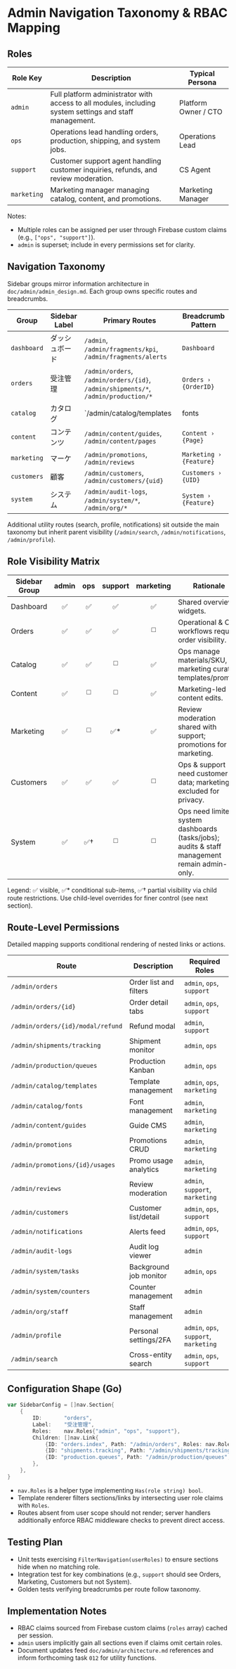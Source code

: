 # Admin Navigation Taxonomy & RBAC Mapping

## Roles

| Role Key | Description | Typical Persona |
|----------|-------------|------------------|
| `admin` | Full platform administrator with access to all modules, including system settings and staff management. | Platform Owner / CTO |
| `ops` | Operations lead handling orders, production, shipping, and system jobs. | Operations Lead |
| `support` | Customer support agent handling customer inquiries, refunds, and review moderation. | CS Agent |
| `marketing` | Marketing manager managing catalog, content, and promotions. | Marketing Manager |

Notes:
- Multiple roles can be assigned per user through Firebase custom claims (e.g., `["ops", "support"]`).
- `admin` is superset; include in every permissions set for clarity.

## Navigation Taxonomy

Sidebar groups mirror information architecture in `doc/admin/admin_design.md`. Each group owns specific routes and breadcrumbs.

| Group | Sidebar Label | Primary Routes | Breadcrumb Pattern |
|-------|----------------|----------------|--------------------|
| `dashboard` | ダッシュボード | `/admin`, `/admin/fragments/kpi`, `/admin/fragments/alerts` | `Dashboard` |
| `orders` | 受注管理 | `/admin/orders`, `/admin/orders/{id}`, `/admin/shipments/*`, `/admin/production/*` | `Orders › {OrderID}` |
| `catalog` | カタログ | `/admin/catalog/templates|fonts|materials|products` | `Catalog › {Kind}` |
| `content` | コンテンツ | `/admin/content/guides`, `/admin/content/pages` | `Content › {Page}` |
| `marketing` | マーケ | `/admin/promotions`, `/admin/reviews` | `Marketing › {Feature}` |
| `customers` | 顧客 | `/admin/customers`, `/admin/customers/{uid}` | `Customers › {UID}` |
| `system` | システム | `/admin/audit-logs`, `/admin/system/*`, `/admin/org/*` | `System › {Feature}` |

Additional utility routes (search, profile, notifications) sit outside the main taxonomy but inherit parent visibility (`/admin/search`, `/admin/notifications`, `/admin/profile`).

## Role Visibility Matrix

| Sidebar Group | admin | ops | support | marketing | Rationale |
|---------------|:-----:|:---:|:-------:|:---------:|-----------|
| Dashboard | ✅ | ✅ | ✅ | ✅ | Shared overview widgets. |
| Orders | ✅ | ✅ | ✅ | ◻️ | Operational & CS workflows require order visibility. |
| Catalog | ✅ | ✅ | ◻️ | ✅ | Ops manage materials/SKU, marketing curates templates/promos. |
| Content | ✅ | ◻️ | ◻️ | ✅ | Marketing-led content edits. |
| Marketing | ✅ | ◻️ | ✅* | ✅ | Review moderation shared with support; promotions for marketing. |
| Customers | ✅ | ✅ | ✅ | ◻️ | Ops & support need customer data; marketing excluded for privacy. |
| System | ✅ | ✅† | ◻️ | ◻️ | Ops need limited system dashboards (tasks/jobs); audits & staff management remain admin-only. |

Legend: ✅ visible, ✅* conditional sub-items, ✅† partial visibility via child route restrictions. Use child-level overrides for finer control (see next section).

## Route-Level Permissions

Detailed mapping supports conditional rendering of nested links or actions.

| Route | Description | Required Roles |
|-------|-------------|----------------|
| `/admin/orders` | Order list and filters | `admin`, `ops`, `support` |
| `/admin/orders/{id}` | Order detail tabs | `admin`, `ops`, `support` |
| `/admin/orders/{id}/modal/refund` | Refund modal | `admin`, `support` |
| `/admin/shipments/tracking` | Shipment monitor | `admin`, `ops` |
| `/admin/production/queues` | Production Kanban | `admin`, `ops` |
| `/admin/catalog/templates` | Template management | `admin`, `ops`, `marketing` |
| `/admin/catalog/fonts` | Font management | `admin`, `marketing` |
| `/admin/content/guides` | Guide CMS | `admin`, `marketing` |
| `/admin/promotions` | Promotions CRUD | `admin`, `marketing` |
| `/admin/promotions/{id}/usages` | Promo usage analytics | `admin`, `marketing` |
| `/admin/reviews` | Review moderation | `admin`, `support`, `marketing` |
| `/admin/customers` | Customer list/detail | `admin`, `ops`, `support` |
| `/admin/notifications` | Alerts feed | `admin`, `ops`, `support` |
| `/admin/audit-logs` | Audit log viewer | `admin` |
| `/admin/system/tasks` | Background job monitor | `admin`, `ops` |
| `/admin/system/counters` | Counter management | `admin` |
| `/admin/org/staff` | Staff management | `admin` |
| `/admin/profile` | Personal settings/2FA | `admin`, `ops`, `support`, `marketing` |
| `/admin/search` | Cross-entity search | `admin`, `ops`, `support` |

## Configuration Shape (Go)

```go
var SidebarConfig = []nav.Section{
    {
        ID:       "orders",
        Label:    "受注管理",
        Roles:    nav.Roles{"admin", "ops", "support"},
        Children: []nav.Link{
            {ID: "orders.index", Path: "/admin/orders", Roles: nav.Roles{"admin", "ops", "support"}},
            {ID: "shipments.tracking", Path: "/admin/shipments/tracking", Roles: nav.Roles{"admin", "ops"}},
            {ID: "production.queues", Path: "/admin/production/queues", Roles: nav.Roles{"admin", "ops"}},
        },
    },
}
```

- `nav.Roles` is a helper type implementing `Has(role string) bool`.
- Template renderer filters sections/links by intersecting user role claims with `Roles`.
- Routes absent from user scope should not render; server handlers additionally enforce RBAC middleware checks to prevent direct access.

## Testing Plan

- Unit tests exercising `FilterNavigation(userRoles)` to ensure sections hide when no matching role.
- Integration test for key combinations (e.g., `support` should see Orders, Marketing, Customers but not System).
- Golden tests verifying breadcrumbs per route follow taxonomy.

## Implementation Notes

- RBAC claims sourced from Firebase custom claims (`roles` array) cached per session.
- `admin` users implicitly gain all sections even if claims omit certain roles.
- Document updates feed `doc/admin/architecture.md` references and inform forthcoming task `012` for utility functions.

